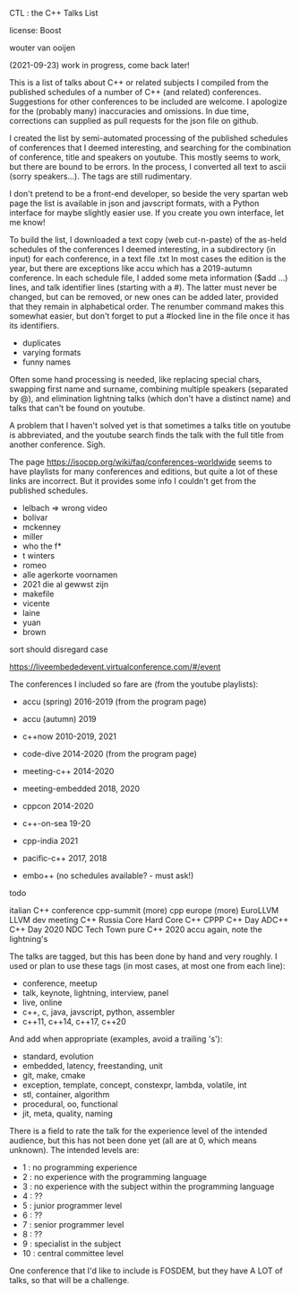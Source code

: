 CTL : the C++ Talks List 

license: Boost

wouter van ooijen

(2021-09-23) work in progress, come back later!

This is a list of talks about C++ or related subjects I compiled from
the published schedules of a number of C++ (and related) conferences.
Suggestions for other conferences to be included are welcome.
I apologize for the (probably many) inaccuracies and omissions.
In due time, corrections can supplied as pull requests for the json file on github.

I created the list by semi-automated processing of the
published schedules of conferences that I deemed interesting,
and searching for the combination of conference, title and speakers on youtube.
This mostly seems to work, but there are bound to be errors.
In the process, I converted all text to ascii (sorry speakers...).
The tags are still rudimentary.

I don't pretend to be a front-end developer, so 
beside the very spartan web page the list
is available in json and javscript formats, 
with a Python interface for maybe slightly easier use.
If you create you own interface, let me know!

To build the list, I downloaded a text copy (web cut-n-paste)
of the as-held schedules of the conferences I deemed interesting,
in a subdirectory (in input) for each conference, 
in a text file <edition>.txt
In most cases the edition is the year, but there are exceptions
like accu which has a 2019-autumn conference.
In each schedule file, I added some meta information ($add ...) lines,
and talk identifier lines (starting with a #). 
The latter must never be changed,
but can be removed, or new ones can be added later, provided that
they remain in alphabetical order.
The renumber command makes this somewhat easier, but
don't forget to put a #locked line in the file once it has
its identifiers.

- duplicates
- varying formats
- funny names


Often some hand processing is needed, like replacing special chars,
swapping first name and surname, combining multiple speakers (separated by @),
and elimination lightning talks (which don't have a distinct name)
and talks that can't be found on youtube.

A problem that I haven't solved yet is that sometimes a talks
title on youtube is abbreviated, and the youtube search 
finds the talk with the full title from another conference. 
Sigh.

The page https://isocpp.org/wiki/faq/conferences-worldwide
seems to have playlists for many conferences and editions, but
quite a lot of these links are incorrect.
But it provides some info I couldn't get from the published schedules.

- lelbach => wrong video
- bolivar 
- mckenney
- miller
- who the f*
- t winters
- romeo
- alle agerkorte voornamen
- 2021 die al gewwst zijn
- makefile
- vicente
- laine
- yuan
- brown


sort should disregard case

https://liveembededevent.virtualconference.com/#/event

The conferences I included so fare are (from the youtube playlists):
- accu (spring) 2016-2019 (from the program page)
- accu (autumn) 2019
- c++now 2010-2019, 2021
- code-dive 2014-2020 (from the program page)
- meeting-c++ 2014-2020
- meeting-embedded 2018, 2020
- cppcon 2014-2020
- c++-on-sea 19-20 
- cpp-india 2021
- pacific-c++ 2017, 2018

- embo++ (no schedules available? - must ask!)

todo

italian C++ conference
cpp-summit (more)
cpp europe (more)
EuroLLVM
LLVM dev meeting
C++ Russia
Core Hard
Core C++
CPPP
C++ Day
ADC++
C++ Day 2020
NDC Tech Town
pure C++ 2020
accu again, note the lightning's

The talks are tagged, but this has been done by hand and very roughly.
I used or plan to use these tags 
(in most cases, at most one from each line):
- conference, meetup
- talk, keynote, lightning, interview, panel
- live, online
- c++, c, java, javscript, python, assembler
- c++11, c++14, c++17, c++20

And add when appropriate (examples, avoid a trailing 's'):
- standard, evolution
- embedded, latency, freestanding, unit
- git, make, cmake
- exception, template, concept, constexpr, lambda, volatile, int
- stl, container, algorithm
- procedural, oo, functional
- jit, meta, quality, naming

There is a field to rate the talk for the experience level of the intended
audience, but this has not been done yet (all are at 0, which means unknown).
The intended levels are:
- 1 : no programming experience
- 2 : no experience with the programming language
- 3 : no experience with the subject within the programming language
- 4 : ??
- 5 : junior programmer level
- 6 : ??
- 7 : senior programmer level
- 8 : ??
- 9 : specialist in the subject
- 10 : central committee level

One conference that I'd like to include is FOSDEM, but they
have A LOT of talks, so that will be a challenge.                    
   